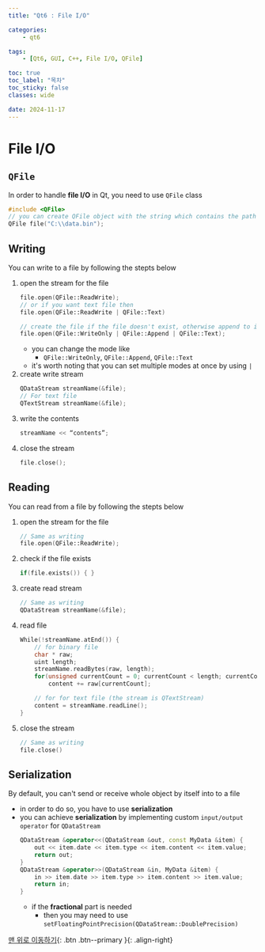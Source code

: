 ```yaml
---
title: "Qt6 : File I/O"

categories:
    - qt6

tags:
    - [Qt6, GUI, C++, File I/O, QFile]

toc: true
toc_label: "목차"
toc_sticky: false
classes: wide

date: 2024-11-17
---
```


# File I/O

## `QFile`
In order to handle **file I/O** in Qt, you need to use `QFile` class
```c++
#include <QFile>
// you can create QFile object with the string which contains the path of the file including the extension
QFile file("C:\\data.bin");
```


## Writing
You can write to a file by following the stepts below
1. open the stream for the file
    ```c++
    file.open(QFile::ReadWrite);
    // or if you want text file then
    file.open(QFile::ReadWrite | QFile::Text)

    // create the file if the file doesn't exist, otherwise append to it
    file.open(QFile::WriteOnly | QFile::Append | QFile::Text);
    ```
    * you can change the mode like
        + `QFile::WriteOnly`, `QFile::Append`, `QFile::Text`
    * it's worth noting that you can set multiple modes at once by using `|`
2. create write stream
    ```c++
    QDataStream streamName(&file);
    // For text file
    QTextStream streamName(&file);
    ```
3. write the contents
    ```c++
    streamName << “contents”;
    ```
4. close the stream
    ```c++
    file.close();
    ```


## Reading
You can read from a file by following the stepts below
1. open the stream for the file
    ```c++
    // Same as writing
    file.open(QFile::ReadWrite);
    ```
2. check if the file exists
    ```c++
    if(file.exists()) { }
    ```
3. create read stream
    ```c++
    // Same as writing
    QDataStream streamName(&file);
    ```
4. read file
    ```c++
    While(!streamName.atEnd()) {
        // for binary file
		char * raw;
		uint length;		
        streamName.readBytes(raw, length);
        for(unsigned currentCount = 0; currentCount < length; currentCount++)
            content += raw[currentCount];

        // for for text file (the stream is QTextStream)
		content = streamName.readLine();
    }
    ```
5. close the stream
    ```c++
    // Same as writing
    file.close()
    ```


## Serialization
By default, you can't send or receive whole object by itself into to a file
- in order to do so, you have to use **serialization**
- you can achieve **serialization** by implementing custom `input/output operator` for `QDataStream`
    ```c++
    QDataStream &operator<<(QDataStream &out, const MyData &item) {
        out << item.date << item.type << item.content << item.value;
        return out;
    }
    QDataStream &operator>>(QDataStream &in, MyData &item) {
        in >> item.date >> item.type >> item.content >> item.value;
        return in;
    }
    ```
    * if the **fractional** part is needed
        + then you may need to use `setFloatingPointPrecision(QDataStream::DoublePrecision)`


[맨 위로 이동하기](#){: .btn .btn--primary }{: .align-right}
